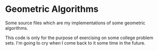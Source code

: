 # Geometric Algorithms

Some source files which are my implementations of some geometric algorithms. 

This code is only for the purpose of exercising on some college problem sets. I'm going to cry when I come back to it some time in the future. 
